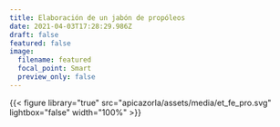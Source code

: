 ```yaml
---
title: Elaboración de un jabón de propóleos
date: 2021-04-03T17:28:29.986Z
draft: false
featured: false
image:
  filename: featured
  focal_point: Smart
  preview_only: false
---
```



{{< figure library="true" src="apicazorla/assets/media/et_fe_pro.svg" lightbox="false" width="100%" >}}
